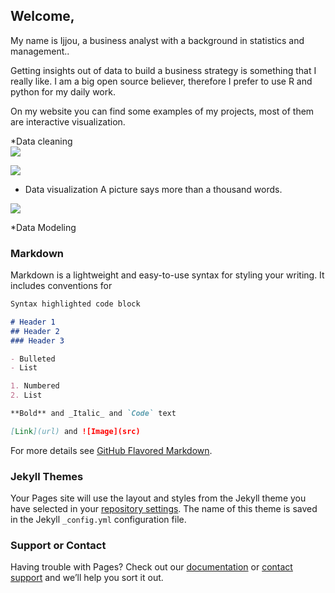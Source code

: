 ## Welcome,

<html>
<body>
<p>My name is Ijjou, a business analyst with a background in statistics and management..</p>
<p> Getting insights out of data to build a business strategy is something that I really like. 
I am a big open source believer, therefore I prefer to use R and python for my daily work.
</p>
<p> On my website you can find some examples of my projects, most of them are interactive visualization.
</p>
 
 *Data cleaning
<img src="https://drive.google.com/open?id=1SExsoJln2fgGrjugcwTJTOOeQpdeIz4A" style="display: block; margin: auto;" />

<a href="https://drive.google.com/open?id=1SExsoJln2fgGrjugcwTJTOOeQpdeIz4A" style="width: 500px; max-width: 100%; height: auto" title="Click for the larger version." /></a>


<img src="https://drive.google.com/open?id=1RLkY98wrRUykiIeNLuz1MV5wdPBU3Wxc" style="display: block; margin: auto;" />

* Data visualization
A picture says more than a thousand words.
<img src="https://drive.google.com/open?id=1IH1BDCmzySD4PirStzy_BKsoCGlulny6" style="display: block; margin: auto;" />

*Data Modeling


</body>
</html>



### Markdown

Markdown is a lightweight and easy-to-use syntax for styling your writing. It includes conventions for

```markdown
Syntax highlighted code block

# Header 1
## Header 2
### Header 3

- Bulleted
- List

1. Numbered
2. List

**Bold** and _Italic_ and `Code` text

[Link](url) and ![Image](src)
```

For more details see [GitHub Flavored Markdown](https://guides.github.com/features/mastering-markdown/).

### Jekyll Themes

Your Pages site will use the layout and styles from the Jekyll theme you have selected in your [repository settings](https://github.com/ijjouake/ijjou.git.io/settings). The name of this theme is saved in the Jekyll `_config.yml` configuration file.

### Support or Contact

Having trouble with Pages? Check out our [documentation](https://help.github.com/categories/github-pages-basics/) or [contact support](https://github.com/contact) and we’ll help you sort it out.

